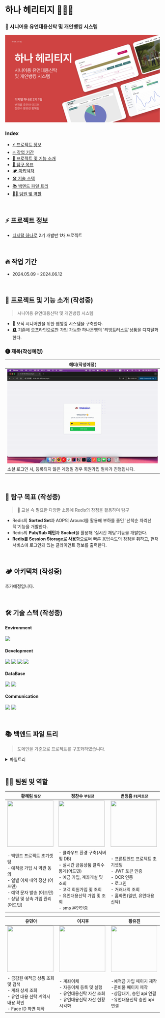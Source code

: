 # 하나 헤리티지 🧓🏻🏦
### 💬 시니어용 유언대용신탁 및 개인뱅킹 시스템

![표지](https://github.com/hee-ha/images/blob/main/00.%20%E1%84%91%E1%85%AD%E1%84%8C%E1%85%B5.jpg?raw=true)

### Index

- [⚡️ 프로젝트 정보](#%EF%B8%8F-프로젝트-정보)
- [🔥 작업 기간](#-작업-기간)
- [📌 프로젝트 및 기능 소개 ](#-프로젝트-및-기능-소개)
- [🌳 탐구 목표](#-탐구-목표)
- [🏕️ 아키텍처](#-아키텍처)
- [🛠️ 기술 스택](#%EF%B8%8F-기술-스택)
- [📚 백엔드 파일 트리](#-백엔드-파일-트리)
- [🦸🏻‍ 팀원 및 역할](#-팀원-및-역할)

<br/>

## ⚡️ 프로젝트 정보

- [디지털 하나로](https://hanaro.recruiter.co.kr/career/home) 2기 개발반 1차 프로젝트

<br/>

## 🔥 작업 기간

- 2024.05.09 - 2024.06.12

<br/>

## 📌 프로젝트 및 기능 소개 (작성중)

> 시니어용 유언대용신탁 및 개인뱅킹 시스템

- 🏦 오직 시니어만을 위한 웹뱅킹 시스템을 구축한다.
- 🪦 기존에 오프라인으로만 가입 가능한 하나은행의 '리빙트러스트'상품을 디지털화한다.

### ➊ 제목(작성예정)

| 헤더(작성예정(                                                                                                                                                                |
|---------------------------------------------------------------------------------------------------------------------------------------------------------------------|
| ![회원가입](https://github.com/Claksion/images/blob/main/01.%20%E1%84%92%E1%85%AC%E1%84%8B%E1%85%AF%E1%86%AB%E1%84%80%E1%85%A1%E1%84%8B%E1%85%B5%E1%86%B8.gif?raw=true) |
| 소셜 로그인 시, 등록되지 않은 계정일 경우 회원가입 절차가 진행됩니다.                                                                                                                            |


<br/>

## 🌳 탐구 목표 (작성중)

> 🧙 교실 속 필요한 다양한 소통에 Redis의 장점을 활용하며 탐구

- Redis의 **Sorted Set**과 AOP의 Around를 활용해 부하를 줄인 '선착순 자리선택'기능을 개발한다.
- Redis의 **Pub/Sub 패턴**과 **Socket**을 활용해 '실시간 채팅'기능을 개발한다.
- **Redis를 Session Storage로 사용**함으로써 빠른 응답속도의 장점을 취하고, 현재 서비스에 로그인돼 있는 클라이언트 정보를 출력한다.

<br/>

## 🏕️ 아키텍처 (작성중)
추가예정입니다.

<br/>

## 🛠️ 기술 스택 (작성중)

#### Environment

<img src="https://img.shields.io/badge/intellijidea-000000?style=flat&logo=intellijidea&logoColor=white">

#### Development

<img src="https://img.shields.io/badge/Java-007396?style=flat&logo=Java&logoColor=white"> <img src="https://img.shields.io/badge/Spring Boot-6DB33F?style=flat&logo=Spring Boot&logoColor=white"> <img src="https://img.shields.io/badge/Bootstrap-7952B3?style=flat&logo=Bootstrap&logoColor=white"> <img src="https://img.shields.io/badge/Javascript-F7DF1E?style=flat&logo=Javascript&logoColor=white">

#### DataBase

<img src="https://img.shields.io/badge/MySQL-4479A1?style=flat&logo=MySQL&logoColor=white"> <img src="https://img.shields.io/badge/Redis-DC382D?style=flat&logo=Redis&logoColor=white">

#### Communication

<img src="https://img.shields.io/badge/Slack-4A154B?style=flat&logo=Slack&logoColor=white"> <img src="https://img.shields.io/badge/Notion-000000?style=flat&logo=Notion&logoColor=white">

<br/>

## 📚 백엔드 파일 트리
> 도메인을 기준으로 프로젝트를 구조화하였습니다.
<details>
<summary>파일트리</summary>

```
📦 
└─ src
   ├─ main
   │  ├─ java
   │  │  └─ com
   │  │     └─ heeha
   │  │        ├─ HanaHeritageBeApplication.java
   │  │        ├─ domain
   │  │        │  ├─ account
   │  │        │  │  ├─ controller
   │  │        │  │  ├─ dto
   │  │        │  │  ├─ entity
   │  │        │  │  ├─ repository
   │  │        │  │  └─ service
   │  │        │  ├─ auth
   │  │        │  │  ├─ Auth.java
   │  │        │  │  ├─ controller
   │  │        │  │  ├─ dto
   │  │        │  │  ├─ filter
   │  │        │  │  │  ├─ CustomerAuthenticationFilter.java
   │  │        │  │  │  └─ ExceptionHandlingFilter.java
   │  │        │  │  ├─ jwt
   │  │        │  │  │  ├─ JwtTokenExtractor.java
   │  │        │  │  │  └─ JwtTokenProvider.java
   │  │        │  │  └─ service
   │  │        │  ├─ autoTransfer
   │  │        │  │  ├─ controller
   │  │        │  │  ├─ dto
   │  │        │  │  ├─ entity
   │  │        │  │  ├─ repository
   │  │        │  │  ├─ scheduler
   │  │        │  │  │  └─ AutoTransferScheduler.java
   │  │        │  │  └─ service
   │  │        │  ├─ base
   │  │        │  │  ├─ entity
   │  │        │  │  │  ├─ BaseEntity.java
   │  │        │  │  │  └─ Status.java
   │  │        │  │  └─ service
   │  │        │  │     └─ BaseService.java
   │  │        │  ├─ consulting
   │  │        │  │  ├─ controller
   │  │        │  │  ├─ dto
   │  │        │  │  ├─ entity
   │  │        │  │  ├─ repository
   │  │        │  │  └─ service
   │  │        │  ├─ customer
   │  │        │  │  ├─ controller
   │  │        │  │  ├─ dto
   │  │        │  │  ├─ entity
   │  │        │  │  ├─ repository
   │  │        │  │  └─ service
   │  │        │  ├─ deathNotifier
   │  │        │  │  ├─ dto
   │  │        │  │  ├─ entity
   │  │        │  │  ├─ repository
   │  │        │  │  └─ service
   │  │        │  ├─ depositsProduct
   │  │        │  │  ├─ controller
   │  │        │  │  ├─ dto
   │  │        │  │  ├─ entity
   │  │        │  │  ├─ repository
   │  │        │  │  ├─ service
   │  │        │  │  └─ util
   │  │        │  │     └─ DepositsProductUtil.java
   │  │        │  ├─ history
   │  │        │  │  ├─ controller
   │  │        │  │  ├─ dto
   │  │        │  │  ├─ entity
   │  │        │  │  ├─ repository
   │  │        │  │  └─ service
   │  │        │  ├─ livingTrust
   │  │        │  │  ├─ controller
   │  │        │  │  ├─ dto
   │  │        │  │  ├─ entity
   │  │        │  │  ├─ repository
   │  │        │  │  └─ service
   │  │        │  ├─ ocr
   │  │        │  ├─ postBeneficiary
   │  │        │  │  ├─ controller
   │  │        │  │  ├─ dto
   │  │        │  │  ├─ entity
   │  │        │  │  ├─ repository
   │  │        │  │  └─ service
   │  │        │  ├─ property
   │  │        │  │  ├─ controller
   │  │        │  │  ├─ dto
   │  │        │  │  ├─ entity
   │  │        │  │  ├─ repository
   │  │        │  │  └─ service
   │  │        │  ├─ signDeposit
   │  │        │  │  ├─ controller
   │  │        │  │  ├─ dto
   │  │        │  │  ├─ entity
   │  │        │  │  ├─ repository
   │  │        │  │  └─ service
   │  │        │  ├─ signSaving
   │  │        │  │  ├─ controller
   │  │        │  │  ├─ dto
   │  │        │  │  ├─ entity
   │  │        │  │  ├─ repository
   │  │        │  │  └─ service
   │  │        │  ├─ sms
   │  │        │  │  ├─ controller
   │  │        │  │  ├─ dto
   │  │        │  │  ├─ entity
   │  │        │  │  ├─ repository
   │  │        │  │  └─ service
   │  │        │  └─ statistics
   │  │        │     ├─ controller
   │  │        │     ├─ dto
   │  │        │     ├─ entity
   │  │        │     ├─ repository
   │  │        │     └─ service
   │  │        └─ global
   │  │           ├─ aop
   │  │           │  ├─ Preference.java
   │  │           │  └─ PreferenceAop.java
   │  │           ├─ config
   │  │           │  ├─ BaseException.java
   │  │           │  ├─ BaseResponse.java
   │  │           │  ├─ BaseResponseStatus.java
   │  │           │  ├─ CorsConfig.java
   │  │           │  ├─ GlobalExceptionHandler.java
   │  │           │  ├─ JwtAuthorizationArgumentResolver.java
   │  │           │  ├─ RedisConfig.java
   │  │           │  ├─ SwaggerConfig.java
   │  │           │  └─ WebConfig.java
   │  │           ├─ job
   │  │           │  ├─ AutoTransferJobConfig.java
   │  │           │  ├─ AutoTransferTasklet.java
   │  │           │  ├─ SettlementCalculateTasklet.java
   │  │           │  ├─ SettlementJobConfig.java
   │  │           │  └─ SettlementValidTasklet.java
   │  │           └─ scheduler
   │  │              ├─ BatchScheduler.java
   │  │              └─ SmsScheduler.java
   │  └─ resources
   │     ├─ application-dev.yml
   │     └─ application.yml
   └─ test

```

</details>


<br/>

## 🦸🏻‍ 팀원 및 역할



| 황혜림 `팀장` | 정찬수 `부팀장` | 변정흠 `FE파트장` |
| --- | --- | --- |
| [<img src="https://avatars.githubusercontent.com/u/70644449?v=4"  height=150 width=150> ](https://github.com/hyerimmy) | [<img src="https://avatars.githubusercontent.com/u/77047099?v=4"  height=150 width=150> ](https://github.com/iamcharles98) | [<img src="https://avatars.githubusercontent.com/u/111037279?v=4"  height=150 width=150> ](https://github.com/quswjdgma83) |
| - 백엔드 프로젝트 초기셋팅<br/>- 예적금 가입 시 약관 동의<br/>- 일별 이체 내역 정산 (어드민)<br/>- 예약 문자 발송 (어드민)<br/>- 상담 및 상속 가입 관리 (어드민) | - 클라우드 환경 구축(서버 및 DB)<br/>- 실시간 금융상품 클릭수 통계(어드민)<br/>- 예금 가입, 계좌개설 및 조회<br/>- 고객 회원가입 및 조회<br/>- 유언대용신탁 가입 및 조회<br/>- sms 본인인증 | - 프론트엔드 프로젝트 초기셋팅<br/>- JWT 토큰 인증<br/>- OCR 인증<br/>- 로그인<br/>- 거래내역 조회<br/>- 홈화면(일반, 유언대용신탁) |


| 유민아 | 이지후 | 황유진 |
| --- | --- | --- |
| [<img src="https://avatars.githubusercontent.com/u/157072173?v=4"  height=150 width=150> ](https://github.com/minahyou) | [<img src="https://avatars.githubusercontent.com/u/140700053?v=4"  height=150 width=150> ](https://github.com/lee010207) | [<img src="https://avatars.githubusercontent.com/u/80201454?v=4"  height=150 width=150> ](https://github.com/YoujinHwang) |
| - 금감원 예적금 상품 조회 및 검색<br/>- 계좌 상세 조회<br/>- 유언 대용 신탁 계약서 내용 확인<br/>- Face ID 화면 제작 | - 계좌이체<br/>- 자동이체 등록 및 실행<br/>- 유언대용신탁 자산 조회<br/>- 유언대용신탁 자산 현황 시각화 | -예적금 가입 페이지 제작<br/>-준비물 페이지 제작<br/>-상담대기, 승인 api 연결<br/>-유언대용신탁 승인 api 연결 |
